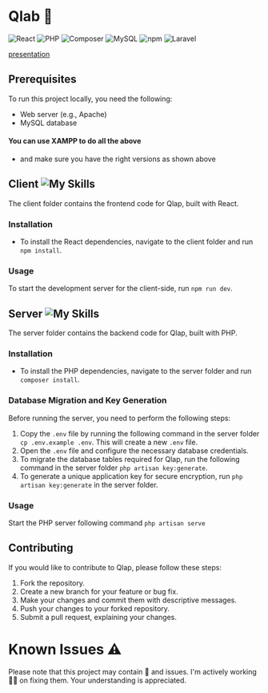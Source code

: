 # Qlab 🧩

![React](https://img.shields.io/badge/React-18.2.0-blue?logo=react)
![PHP](https://img.shields.io/badge/PHP-8.2.6-purple?logo=php)
![Composer](https://img.shields.io/badge/Composer-2.5.5-yellow?logo=composer)
![MySQL](https://img.shields.io/badge/MySQL-10.4.28-blue?logo=mysql)
![npm](https://img.shields.io/badge/npm-20.2.0-red?logo=npm)
![Laravel](https://img.shields.io/badge/Laravel-9.40.1-red?logo=laravel)


[presentation](https://youtu.be/8ZBABuujZ5Q)

## Prerequisites

To run this project locally, you need the following:

- Web server (e.g., Apache)
- MySQL database
#### You can use XAMPP to do all the above
- and make sure you have the right versions as shown above

## Client ![My Skills](https://skillicons.dev/icons?i=react)

The client folder contains the frontend code for Qlap, built with React.

### Installation

- To install the React dependencies, navigate to the client folder and run `npm install`.


### Usage

To start the development server for the client-side, run `npm run dev`.

## Server ![My Skills](https://skillicons.dev/icons?i=laravel)

The server folder contains the backend code for Qlap, built with PHP.

### Installation

- To install the PHP dependencies, navigate to the server folder and run `composer install`.

### Database Migration and Key Generation

Before running the server, you need to perform the following steps:
1. Copy the `.env` file by running the following command in the server folder `cp .env.example .env`.
This will create a new `.env` file.
2. Open the `.env` file and configure the necessary database credentials.
3. To migrate the database tables required for Qlap, run the following command in the server folder `php artisan key:generate`.
4. To generate a unique application key for secure encryption, run `php artisan key:generate` in the server folder.

### Usage

Start the PHP server following command `php artisan serve`

## Contributing
If you would like to contribute to Qlap, please follow these steps:

1. Fork the repository.
2. Create a new branch for your feature or bug fix.
3. Make your changes and commit them with descriptive messages.
4. Push your changes to your forked repository.
5. Submit a pull request, explaining your changes.

# Known Issues ⚠️
Please note that this project may contain 🐛 and issues. I'm actively working 👨‍💻 on fixing them. Your understanding is appreciated.
